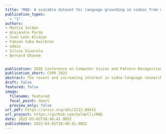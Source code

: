 ```yaml
---
title: "MAD: A scalable dataset for language grounding in videos from movie audio descriptions"
publication_types:
  - "1"
authors:
- Mattia Soldan 
- Alejandro Pardo
- Juan León Alcázar 
- Fabian Caba Heilbron 
- admin
- Silvio Giancola 
- Bernard Ghanem


publication: IEEE Conference on Computer Vision and Pattern Recognition (CVPR), 2022 
publication_short: CVPR 2022
abstract: The recent and increasing interest in video-language research has driven the development of large-scale datasets that enable data-intensive machine learning techniques. In comparison, limited effort has been made at assessing the fitness of these datasets for the video-language grounding task. Recent works have begun to discover significant limitations in these datasets, suggesting that state-of-the-art techniques commonly overfit to hidden dataset biases. In this work, we present MAD (Movie Audio Descriptions), a novel benchmark that departs from the paradigm of augmenting existing video datasets with text annotations and focuses on crawling and aligning available audio descriptions of mainstream movies. MAD contains over 384,000 natural language sentences grounded in over 1,200 hours of videos and exhibits a significant reduction in the currently diagnosed biases for video-language grounding datasets. MAD's collection strategy enables a novel and more challenging version of video-language grounding, where short temporal moments (typically seconds long) must be accurately grounded in diverse long-form videos that can last up to three hours. 
draft: false
featured: false
image:
  filename: featured
  focal_point: Smart
  preview_only: false
url_pdf: https://arxiv.org/abs/2112.00431
url_project: https://github.com/Soldelli/MAD
date: 2022-03-02T18:48:41.905Z
publishdate: 2022-03-02T18:48:41.905Z
---
```

